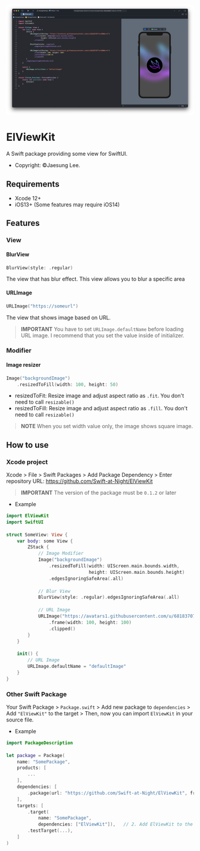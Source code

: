 ![screenshot](./screenshot.png)

# ElViewKit

A Swift package providing some view for SwiftUI.

- Copyright: ©Jaesung Lee.

## Requirements

- Xcode 12+
- iOS13+ (Some features may require iOS14)

## Features
### View
#### BlurView
```swift
BlurView(style: .regular)
```
The view that has blur effect. This view allows you to blur a specific area
#### URLImage
```swift
URLImage("https://someurl")
```
The view that shows image based on URL. 
> **IMPORTANT** You have to set `URLImage.defaultName` before loading URL image. I recommend that you set the value inside of initializer.

### Modifier
#### Image resizer
```swift
Image("backgroundImage")
    .resizedToFill(width: 100, height: 50)
```
- resizedToFit: Resize image and adjust aspect ratio as `.fit`. You don't need to call `resizable()`
- resizedToFill: Resize image and adjust aspect ratio as `.fill`. You don't need to call `resizable()`
> **NOTE** When you set width value only, the image shows square image.

## How to use
### Xcode project
Xcode > File > Swift Packages > Add Package Dependency > Enter repository URL: https://github.com/Swift-at-Night/ElViewKit

> **IMPORTANT** The version of the package must be `0.1.2` or later

- Example
```Swift
import ElViewKit
import SwiftUI

struct SomeView: View {
    var body: some View {
        ZStack {
            // Image Modifier
            Image("backgroundImage")
                .resizedToFill(width: UIScreen.main.bounds.width,
                               height: UIScreen.main.bounds.height)
                .edgesIgnoringSafeArea(.all)
                
            // Blur View
            BlurView(style: .regular).edgesIgnoringSafeArea(.all)
        
            // URL Image
            URLImage("https://avatars1.githubusercontent.com/u/68183707?s=200&v=4")
                .frame(width: 100, height: 100)
                .clipped()
        }            
    }
    
    init() {
        // URL Image
        URLImage.defaultName = "defaultImage"
    }
}

```

### Other Swift Package
Your Swift Package > `Package.swift` > Add new package to `dependencies` > Add `"ElViewKit"` to the target > Then, now you can import `ElViewKit` in your source file.

- Example
```swift
import PackageDescription

let package = Package(
    name: "SomePackage",
    products: [ 
        ... 
    ],
    dependencies: [
        .package(url: "https://github.com/Swift-at-Night/ElViewKit", from: "0.1.2") // 1. Add dependency to your swift package
    ],
    targets: [
        .target(
            name: "SomePackage",
            dependencies: ["ElViewKit"]),   // 2. Add ElViewKit to the target as dependency
        .testTarget(...),
    ]
)
```
